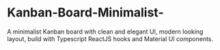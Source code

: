 # Kanban-Board-Minimalist-
A minimalist Kanban board with clean and elegant UI, modern looking layout, build with Typescript ReactJS hooks and Material UI components.
